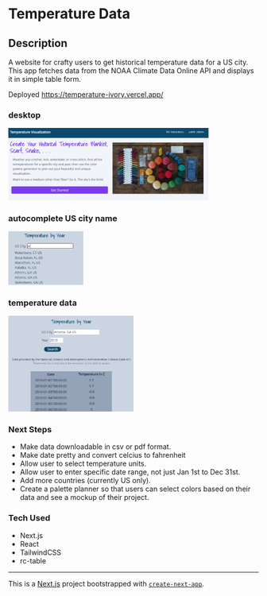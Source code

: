 
# Temperature Data

## Description
A website for crafty users to get historical temperature data for a US city. This app fetches data from the NOAA Climate Data Online API and displays it in simple table form.

Deployed https://temperature-ivory.vercel.app/

### desktop
<img src="https://github.com/shelleymcq/temperature/blob/main/images/desktop.png" width=80%>

### autocomplete US city name
<img src="https://github.com/shelleymcq/temperature/blob/main/images/autocomplete.png" width=30%>

### temperature data
<img src="https://github.com/shelleymcq/temperature/blob/main/images/data.png" width=50%>

### Next Steps
* Make data downloadable in csv or pdf format.
* Make date pretty and convert celcius to fahrenheit
* Allow user to select temperature units.
* Allow user to enter specific date range, not just Jan 1st to Dec 31st.
* Add more countries (currently US only).
* Create a palette planner so that users can select colors based on their data and see a mockup of their project.

### Tech Used
* Next.js
* React
* TailwindCSS
* rc-table 
___

This is a [Next.js](https://nextjs.org/) project bootstrapped with [`create-next-app`](https://github.com/vercel/next.js/tree/canary/packages/create-next-app).
